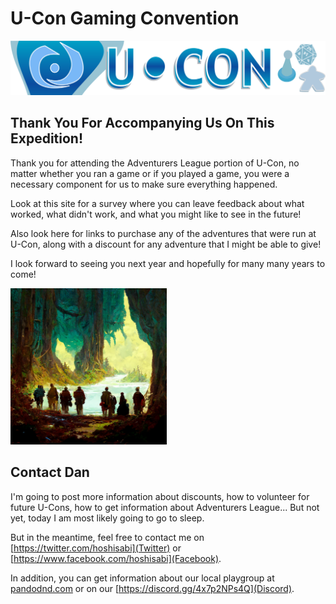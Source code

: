 # U-Con Gaming Convention

![](media/ucon-banner.png)


## Thank You For Accompanying Us On This Expedition!

Thank you for attending the Adventurers League portion of U-Con, no matter whether you ran a game or if 
you played a game, you were a necessary
component for us to make sure everything happened.

Look at this site for a survey where you can leave feedback about what worked, what didn't work, 
and what you might like to see in the future!

Also look here for links to purchase any of the adventures that were run at U-Con, along with
a discount for any adventure that I might be able to give!

I look forward to seeing you next year and hopefully for many many years to come!

[<img src="media/gather_for_ucon.png" width="250"/>](media/gather_for_ucon.png)

## Contact Dan

I'm going to post more information about discounts, how to volunteer for future U-Cons,
how to get information about Adventurers League... But not yet, today I am most likely going
to go to sleep.

But in the meantime, feel free to contact me on [https://twitter.com/hoshisabi](Twitter) or 
[https://www.facebook.com/hoshisabi](Facebook).

In addition, you can get information about our local playgroup at [pandodnd.com](PandoDnD)
or on our [https://discord.gg/4x7p2NPs4Q](Discord).

